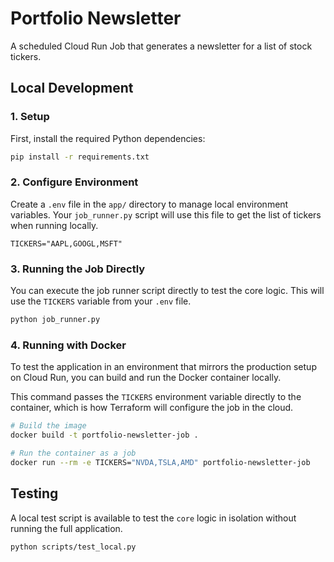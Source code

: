 # Portfolio Newsletter

A scheduled Cloud Run Job that generates a newsletter for a list of stock tickers.

## Local Development

### 1. Setup

First, install the required Python dependencies:

```bash
pip install -r requirements.txt
```

### 2. Configure Environment

Create a `.env` file in the `app/` directory to manage local environment variables. Your `job_runner.py` script will use this file to get the list of tickers when running locally.

```
TICKERS="AAPL,GOOGL,MSFT"
```

### 3. Running the Job Directly

You can execute the job runner script directly to test the core logic. This will use the `TICKERS` variable from your `.env` file.

```bash
python job_runner.py
```

### 4. Running with Docker

To test the application in an environment that mirrors the production setup on Cloud Run, you can build and run the Docker container locally.

This command passes the `TICKERS` environment variable directly to the container, which is how Terraform will configure the job in the cloud.

```bash
# Build the image
docker build -t portfolio-newsletter-job .

# Run the container as a job
docker run --rm -e TICKERS="NVDA,TSLA,AMD" portfolio-newsletter-job
```

## Testing

A local test script is available to test the `core` logic in isolation without running the full application.

```bash
python scripts/test_local.py
```
